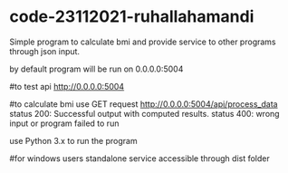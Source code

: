 # code-23112021-ruhallahamandi

Simple program to calculate bmi and provide service to other programs through json input.

by default program will be run on 0.0.0.0:5004

#to test api 
http://0.0.0.0:5004


#to calculate bmi use GET request
http://0.0.0.0:5004/api/process_data
status 200: Successful output with computed results.
status 400: wrong input or program failed to run

use Python 3.x to run the program

#for windows users
standalone service accessible through dist folder
